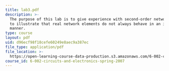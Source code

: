 ```yaml
---
title: lab3.pdf
description: >-
  The purpose of this lab is to give experience with second-order networks, and
  to illustrate that real network elements do not always behave in an ideal
  manner.
type: course
layout: pdf
uid: d96ecf98f18cefe60249e8aec9a387ec
file_type: application/pdf
file_location: >-
  https://open-learning-course-data-production.s3.amazonaws.com/6-002-circuits-and-electronics-spring-2007/d96ecf98f18cefe60249e8aec9a387ec_lab3.pdf
course_id: 6-002-circuits-and-electronics-spring-2007
---
```

